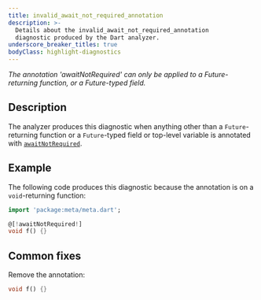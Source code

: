 ```yaml
---
title: invalid_await_not_required_annotation
description: >-
  Details about the invalid_await_not_required_annotation
  diagnostic produced by the Dart analyzer.
underscore_breaker_titles: true
bodyClass: highlight-diagnostics
---
```


_The annotation 'awaitNotRequired' can only be applied to a Future-returning function, or a Future-typed field._

## Description

The analyzer produces this diagnostic when anything other than a
`Future`-returning function or a `Future`-typed field or top-level
variable is annotated with [`awaitNotRequired`][meta-awaitNotRequired].

## Example

The following code produces this diagnostic because the annotation is on a
`void`-returning function:

```dart
import 'package:meta/meta.dart';

@[!awaitNotRequired!]
void f() {}
```

## Common fixes

Remove the annotation:

```dart
void f() {}
```

[meta-awaitNotRequired]: https://pub.dev/documentation/meta/latest/meta/awaitNotRequired-constant.html
